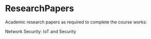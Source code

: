 # ResearchPapers

Academic research papers as required to complete the course works:

Network Security: IoT and Security

